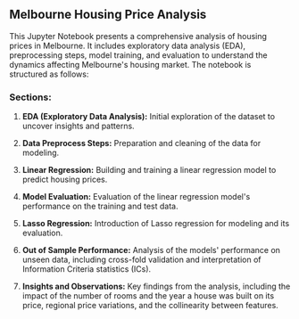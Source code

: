 ## Melbourne Housing Price Analysis

This Jupyter Notebook presents a comprehensive analysis of housing prices in Melbourne. It includes exploratory data analysis (EDA), preprocessing steps, model training, and evaluation to understand the dynamics affecting Melbourne's housing market. The notebook is structured as follows:

### Sections:

1. **EDA (Exploratory Data Analysis):** Initial exploration of the dataset to uncover insights and patterns.

2. **Data Preprocess Steps:** Preparation and cleaning of the data for modeling.

3. **Linear Regression:** Building and training a linear regression model to predict housing prices.

4. **Model Evaluation:** Evaluation of the linear regression model's performance on the training and test data.

5. **Lasso Regression:** Introduction of Lasso regression for modeling and its evaluation.

6. **Out of Sample Performance:** Analysis of the models' performance on unseen data, including cross-fold validation and interpretation of Information Criteria statistics (ICs).

7. **Insights and Observations:** Key findings from the analysis, including the impact of the number of rooms and the year a house was built on its price, regional price variations, and the collinearity between features.

